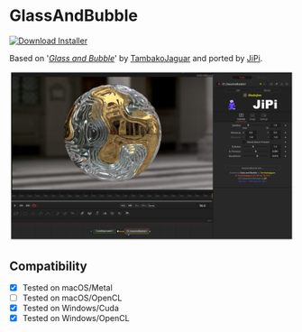 # GlassAndBubble
[![Download Installer](https://img.shields.io/static/v1?label=Download&message=GlassAndBubble-Installer.lua&color=blue)](https://github.com/nmbr73/Shadertoys/releases/download/V1.1/GlassAndBubble-Installer.lua "Installer")

Based on '_[Glass and Bubble](https://www.shadertoy.com/view/XdVSRV)_' by [TambakoJaguar](https://www.shadertoy.com/user/TambakoJaguar) and ported by [JiPi](../../Site/Profiles/JiPi.md).

[![Thumbnail](GlassAndBubble.png)](https://www.shadertoy.com/view/XdVSRV "View on Shadertoy.com")



## Compatibility
- [x] Tested on macOS/Metal
- [ ] Tested on macOS/OpenCL
- [X] Tested on Windows/Cuda
- [X] Tested on Windows/OpenCL
